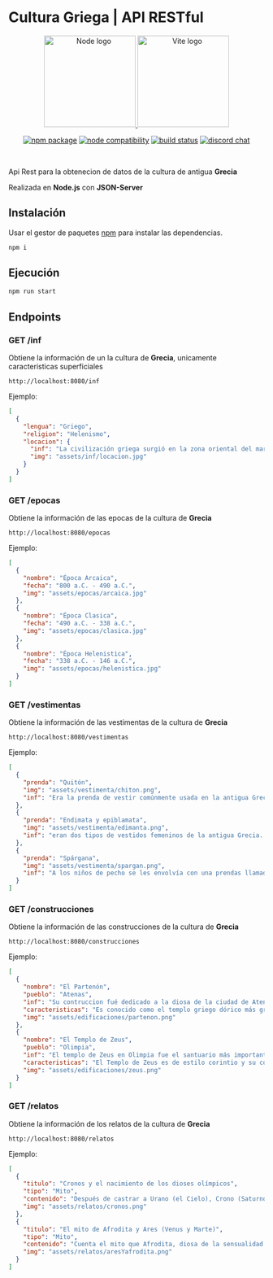 # Cultura Griega | API RESTful

<p align="center">
  <a href="https://nodejs.org/en/" target="_blank" rel="noopener noreferrer">
    <img width="180" src="https://nodejs.org/static/images/logo.svg" alt="Node logo">
  </a>
  <a href="https://github.com/typicode/json-server" target="_blank" rel="noopener noreferrer">
    <img width="180" src="https://miro.medium.com/max/1400/1*sCHPqzcg7cup_kzN9flVMg.jpeg" alt="Vite logo">
  </a>
</p>
<p align="center">
  <a href="https://npmjs.com/package/vite"><img src="https://img.shields.io/npm/v/vite.svg" alt="npm package"></a>
  <a href="https://nodejs.org/en/about/releases/"><img src="https://img.shields.io/node/v/vite.svg" alt="node compatibility"></a>
  <a href="https://github.com/vitejs/vite/actions/workflows/ci.yml"><img src="https://github.com/vitejs/vite/actions/workflows/ci.yml/badge.svg?branch=main" alt="build status"></a>
  <a href="https://chat.vitejs.dev"><img src="https://img.shields.io/badge/chat-discord-blue?style=flat&logo=discord" alt="discord chat"></a>
</p>
<br/>

Api Rest para la obtenecion de datos de la cultura de antigua **Grecia**

Realizada en **Node.js** con **JSON-Server**

## Instalación

Usar el gestor de paquetes [npm](https://www.npmjs.com/) para instalar las dependencias.

```bash
npm i
```

## Ejecución

```bash
npm run start
```

## Endpoints

### GET /inf

Obtiene la información de un la cultura de **Grecia**, unicamente caracteristicas superficiales

```
http://localhost:8080/inf
```

Ejemplo:

```json
[
  {
    "lengua": "Griego",
    "religion": "Helenismo",
    "locacion": {
      "inf": "La civilización griega surgió en la zona oriental del mar Mediterráneo. Se extendió por tres espacios fundamentales: la península de los Balcanes, las numerosas islas de los mares Jónico y Egeo, y las costas occidentales de Asia Menor (en la actual Turquía)",
      "img": "assets/inf/locacion.jpg"
    }
  }
]
```

### GET /epocas

Obtiene la información de las epocas de la cultura de **Grecia**

```
http://localhost:8080/epocas
```

Ejemplo:

```json
[
  {
    "nombre": "Época Arcaica",
    "fecha": "800 a.C. - 490 a.C.",
    "img": "assets/epocas/arcaica.jpg"
  },
  {
    "nombre": "Época Clasica",
    "fecha": "490 a.C. - 338 a.C.",
    "img": "assets/epocas/clasica.jpg"
  },
  {
    "nombre": "Época Helenistica",
    "fecha": "338 a.C. - 146 a.C.",
    "img": "assets/epocas/helenistica.jpg"
  }
]
```

### GET /vestimentas

Obtiene la información de las vestimentas de la cultura de **Grecia**

```
http://localhost:8080/vestimentas
```

Ejemplo:

```json
[
  {
    "prenda": "Quitón",
    "img": "assets/vestimenta/chiton.png",
    "inf": "Era la prenda de vestir comúnmente usada en la antigua Grecia, una túnica de tela ligera cerrada por una costura. Se diferenciaba del peplo en que estaba cerrado en los hombros por una fíbula o un broche."
  },
  {
    "prenda": "Endimata y epiblamata",
    "img": "assets/vestimenta/edimanta.png",
    "inf": "eran dos tipos de vestidos femeninos de la antigua Grecia. El endimata era un vestido corto, de manga corta, que se usaba en la ciudad. El epiblamata era un vestido largo, de manga larga, que se usaba en el campo."
  },
  {
    "prenda": "Spárgana",
    "img": "assets/vestimenta/spargan.png",
    "inf": "A los niños de pecho se les envolvía con una prendas llamadas spárgana, una suerte de fajas. Según Platón, a los niños se los envolvía en pañales para ayudar a que sus extremidades se desarrollasen adecuadamente. Se ha sugerido que la spárgana también serviría como pañales."
  }
]
```

### GET /construcciones

Obtiene la información de las construcciones de la cultura de **Grecia**

```
http://localhost:8080/construcciones
```

Ejemplo:

```json
[
  {
    "nombre": "El Partenón",
    "pueblo": "Atenas",
    "inf": "Su contruccion fué dedicado a la diosa de la ciudad de Atenas",
    "caracteristicas": "Es conocido como el templo griego dórico más grande construido durante Pericles (447-432 a. C.).",
    "img": "assets/edificaciones/partenon.png"
  },
  {
    "nombre": "El Templo de Zeus",
    "pueblo": "Olimpia",
    "inf": "El templo de Zeus en Olimpia fue el santuario más importante de la antigua Grecia. Fue construido en el siglo VI a. C. y fue el lugar de culto de la diosa Hera, esposa de Zeus, y de los dioses Zeus, Poseidón y Hades.",
    "caracteristicas": "El Templo de Zeus es de estilo corintio y su construcción duró más de 7 siglos. Hoy en día, sólo sobreviven 15 de las 104 columnas corintias.",
    "img": "assets/edificaciones/zeus.png"
  }
]
```

### GET /relatos

Obtiene la información de los relatos de la cultura de **Grecia**

```
http://localhost:8080/relatos
```

Ejemplo:

```json
[
  {
    "titulo": "Cronos y el nacimiento de los dioses olímpicos",
    "tipo": "Mito",
    "contenido": "Después de castrar a Urano (el Cielo), Crono (Saturno) no demoró en convertirse en un déspota como Urano. Tomó por esposa a su hermana, Rea y procrearon a la primera generación de dioses: Hera, Deméter, Hestia, Poseidón y Hades. Resintiendo un levantamiento de sus hijos en su contra, Crono los devoraba tan pronto nacían. Cuando Rea engendró a Zeus, lo alumbró en secreto y lo entregó a los cuidados de Gea. Luego, en vez de darle el niño a Crono, le dio una piedra envuelta en pañales, y este se la tragó sin percatarse del engaño. Al crecer, Zeus se hizo emplear como copero de Cronos. Un día, le preparó al titán del tiempo un brebaje, tras el cual vomitó a todos los dioses. Los hermanos se unieron en contra de los titanes bajo el liderazgo de Zeus, a quienes vencieron y desterraron al Tártaro (un inframundo por debajo del infierno). De ese modo, Zeus se convirtió en el supremo de los dioses.",
    "img": "assets/relatos/cronos.png"
  },
  {
    "titulo": "El mito de Afrodita y Ares (Venus y Marte)",
    "tipo": "Mito",
    "contenido": "Cuenta el mito que Afrodita, diosa de la sensualidad y el amor, estaba casada con Hefesto, dios del fuego y herrero de los dioses. Pero la hermosa deidad se enamoró de Ares (Marte), el dios de la guerra. Apasionados el uno por el otro, consumaron su relación ilegítima, de lo cual fue testigo Apolo, el dios de las artes, la belleza y la luz. Apolo le informó a Hefesto lo ocurrido, y este ideó un plan para atrapar a Afrodita. Sigilosamente formó una red invisible en el lecho amatorio de los adúlteros. Al despertar, se vieron atrapados en la red, y Hefesto convocó a todos los dioses para que vieran por sí mismos la infamia de los amantes.",
    "img": "assets/relatos/aresYafrodita.png"
  }
]
```
